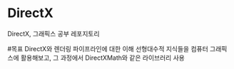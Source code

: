 # DirectX
DirectX, 그래픽스 공부 레포지토리

#목표
DirectX와 렌더링 파이프라인에 대한 이해
선형대수적 지식들을 컴퓨터 그래픽스에 활용해보고, 그 과정에서 DirectXMath와 같은 라이브러리 사용

